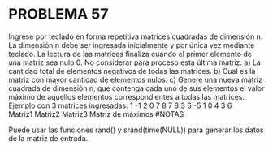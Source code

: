 # PROBLEMA 57
Ingrese por teclado en forma repetitiva matrices cuadradas de dimensión n. La dimensión n 
debe ser ingresada inicialmente y por única vez mediante teclado. 
La lectura de las matrices finaliza cuando el primer elemento de una matriz sea nulo 0. No 
considerar para proceso esta última matriz. 
a) La cantidad total de elementos negativos de todas las matrices. 
b) Cual es la matriz con mayor cantidad de elementos nulos. 
c) Genere una nueva matriz cuadrada de dimensión n, que contenga cada uno de sus 
elementos el valor máximo de aquellos elementos correspondientes a todas las matrices. 
Ejemplo con 3 matrices ingresadas: 
1 -1  	 	2 0  		7 8  		7 8 
3  6  		-5 1  		0 4  		3 6  
Matriz1 	Matriz2 	Matriz3 	Matriz de máximos
#NOTAS

Puede usar las funciones rand() y srand(time(NULL)) para generar los datos de la matriz de entrada.